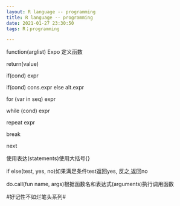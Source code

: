 ```yaml
---
layout: R language -- programming
title: R language -- programming
date: 2021-01-27 23:30:50
tags: R；programming

---
```


function(arglist)    Expo 定义函数

return(value)

if(cond)    expr

if(cond)    cons.expr else alt.expr

for (var in seq)    expr

while (cond)    expr

repeat    expr      

break

next

使用表达(statements)使用大括号{}

if else(test, yes, no)如果满足条件test返回yes, 反之,返回no

do.call(fun name, args)根据函数名和表达式(arguments)执行调用函数

#好记性不如烂笔头系列#